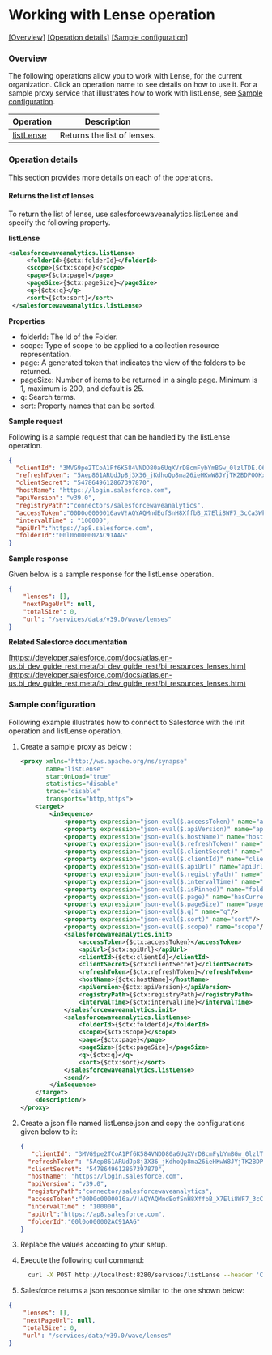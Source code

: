 # Working with Lense operation

[[Overview]](#overview)  [[Operation details]](#operation-details)  [[Sample configuration]](#sample-configuration)

### Overview 

The following operations allow you to work with Lense, for the current organization. Click an operation name to see details on how to use it.
For a sample proxy service that illustrates how to work with listLense, see [Sample configuration](#sample-configuration).

| Operation        | Description |
| ------------- |-------------|
| [listLense](#returns-the-list-of-lenses)    | Returns the list of lenses. |

### Operation details

This section provides more details on each of the operations.

#### Returns the list of lenses
To return the list of lense, use salesforcewaveanalytics.listLense and specify the following property.

**listLense**
```xml
<salesforcewaveanalytics.listLense>
     <folderId>{$ctx:folderId}</folderId>
     <scope>{$ctx:scope}</scope>
     <page>{$ctx:page}</page>
     <pageSize>{$ctx:pageSize}</pageSize>
     <q>{$ctx:q}</q>
     <sort>{$ctx:sort}</sort>
 </salesforcewaveanalytics.listLense>
```

**Properties**
* folderId: The Id of the Folder.
* scope: Type of scope to be applied to a collection resource representation.
* page: A generated token that indicates the view of the folders to be returned.
* pageSize: Number of items to be returned in a single page. Minimum is 1, maximum is 200, and default is 25.
* q: Search terms.
* sort: Property names that can be sorted.

**Sample request**

Following is a sample request that can be handled by the listLense operation.

```json
{
  "clientId": "3MVG9pe2TCoA1Pf6K584VNDD80a6UqXVrD8cmFybYmBGw_0lzlTDE.O6.jp8U4Dnlw6WKH62Rwp7DAHjnd7sl",
  "refreshToken": "5Aep861ARUdJp8j3X36_jKdhoQp8ma26ieHKwW8JYjTK2BDPOOKxsV_3lDwKwTzBz2pGXcuHtmd.D7ZISnDg_AD",
  "clientSecret": "5478649612867397870",
  "hostName": "https://login.salesforce.com",
  "apiVersion": "v39.0",
  "registryPath":"connectors/salesforcewaveanalytics",
  "accessToken":"00D0o0000016avV!AQYAQMndEofSnH8XffbB_X7Eli8WF7_3cCa3WkP1tv8tp5iy2CFQIpgbK9FKdttS9._VbyZqM0p8vUNDf3.eu1yEanJd2j6o",
  "intervalTime" : "100000",
  "apiUrl":"https://ap8.salesforce.com",
  "folderId":"00l0o000002AC91AAG"
}
```
**Sample response**

Given below is a sample response for the listLense operation.

```json
{
    "lenses": [],
    "nextPageUrl": null,
    "totalSize": 0,
    "url": "/services/data/v39.0/wave/lenses"
}
```

**Related Salesforce documentation**

[https://developer.salesforce.com/docs/atlas.en-us.bi_dev_guide_rest.meta/bi_dev_guide_rest/bi_resources_lenses.htm](https://developer.salesforce.com/docs/atlas.en-us.bi_dev_guide_rest.meta/bi_dev_guide_rest/bi_resources_lenses.htm)

### Sample configuration

Following example illustrates how to connect to Salesforce with the init operation and listLense operation.

1. Create a sample proxy as below :

    ```xml
    <proxy xmlns="http://ws.apache.org/ns/synapse"
           name="listLense"
           startOnLoad="true"
           statistics="disable"
           trace="disable"
           transports="http,https">
        <target>
            <inSequence>
                <property expression="json-eval($.accessToken)" name="accessToken"/>
                <property expression="json-eval($.apiVersion)" name="apiVersion"/>
                <property expression="json-eval($.hostName)" name="hostName"/>
                <property expression="json-eval($.refreshToken)" name="refreshToken"/>
                <property expression="json-eval($.clientSecret)" name="clientSecret"/>
                <property expression="json-eval($.clientId)" name="clientId"/>
                <property expression="json-eval($.apiUrl)" name="apiUrl"/>
                <property expression="json-eval($.registryPath)" name="registryPath"/>
                <property expression="json-eval($.intervalTime)" name="intervalTime"/>
                <property expression="json-eval($.isPinned)" name="folderId"/>
                <property expression="json-eval($.page)" name="hasCurrentOnly"/>
                <property expression="json-eval($.pageSize)" name="pageSize"/>
                <property expression="json-eval($.q)" name="q"/>
                <property expression="json-eval($.sort)" name="sort"/>
                <property expression="json-eval($.scope)" name="scope"/>
                <salesforcewaveanalytics.init>
                    <accessToken>{$ctx:accessToken}</accessToken>
                    <apiUrl>{$ctx:apiUrl}</apiUrl>
                    <clientId>{$ctx:clientId}</clientId>
                    <clientSecret>{$ctx:clientSecret}</clientSecret>
                    <refreshToken>{$ctx:refreshToken}</refreshToken>
                    <hostName>{$ctx:hostName}</hostName>
                    <apiVersion>{$ctx:apiVersion}</apiVersion>
                    <registryPath>{$ctx:registryPath}</registryPath>
                    <intervalTime>{$ctx:intervalTime}</intervalTime>
                </salesforcewaveanalytics.init>
                <salesforcewaveanalytics.listLense>
                    <folderId>{$ctx:folderId}</folderId>
                    <scope>{$ctx:scope}</scope>
                    <page>{$ctx:page}</page>
                    <pageSize>{$ctx:pageSize}</pageSize>
                    <q>{$ctx:q}</q>
                    <sort>{$ctx:sort}</sort>
                </salesforcewaveanalytics.listLense>
                <send/>
            </inSequence>
        </target>
        <description/>
    </proxy>
    
    ```

2. Create a json file named listLense.json and copy the configurations given below to it:

    ```json
    {
       "clientId": "3MVG9pe2TCoA1Pf6K584VNDD80a6UqXVrD8cmFybYmBGw_0lzlTDE.O6.jp8U4Dnlw6WKH62Rwp7DAHjnd7sl",
      "refreshToken": "5Aep861ARUdJp8j3X36_jKdhoQp8ma26ieHKwW8JYjTK2BDPOOKxsV_3lDwKwTzBz2pGXcuHtmd.D7ZISnDg_AD",
      "clientSecret": "5478649612867397870",
      "hostName": "https://login.salesforce.com",
      "apiVersion": "v39.0",
      "registryPath":"connector/salesforcewaveanalytics",
      "accessToken":"00D0o0000016avV!AQYAQMndEofSnH8XffbB_X7Eli8WF7_3cCa3WkP1tv8tp5iy2CFQIpgbK9FKdttS9._VbyZqM0p8vUNDf3.eu1yEanJd2j6o",
      "intervalTime" : "100000",
      "apiUrl":"https://ap8.salesforce.com",
      "folderId":"00l0o000002AC91AAG"
    }                  
    ```
3. Replace the values according to your setup.

4. Execute the following curl command:
    ```bash
      curl -X POST http://localhost:8280/services/listLense --header 'Content-Type: application/json' -d @listLense.json
    ```

5. Salesforce returns a json response similar to the one shown below:
 
```json
{
    "lenses": [],
    "nextPageUrl": null,
    "totalSize": 0,
    "url": "/services/data/v39.0/wave/lenses"
}
```
